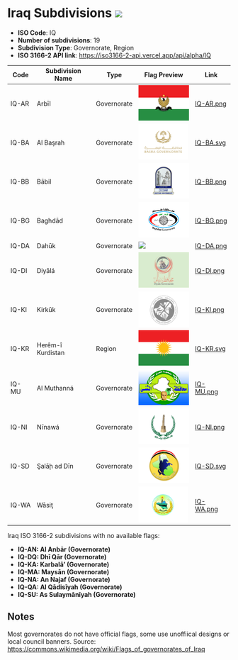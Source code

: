 # Iraq Subdivisions ![](https://flagcdn.com/h40/iq.png)

- **ISO Code**: IQ
- **Number of subdivisions**: 19
- **Subdivision Type**: Governorate, Region
- **ISO 3166-2 API link**: https://iso3166-2-api.vercel.app/api/alpha/IQ

| Code  | Subdivision Name         | Type | Flag Preview | Link |
|-------|--------------------------|--------------| -------------- |----------|
| IQ-AR | Arbīl | Governorate | <img src='https://raw.githubusercontent.com/amckenna41/iso3166-flags/main/iso3166-2-flags/IQ/IQ-AR.png' height='80'> | [IQ-AR.png](https://github.com/amckenna41/iso3166-flags/blob/main/iso3166-2-flags/IQ/IQ-AR.png) |
| IQ-BA | Al Başrah | Governorate | <img src='https://raw.githubusercontent.com/amckenna41/iso3166-flags/main/iso3166-2-flags/IQ/IQ-BA.svg' height='80'> | [IQ-BA.svg](https://github.com/amckenna41/iso3166-flags/blob/main/iso3166-2-flags/IQ/IQ-BA.svg) |
| IQ-BB | Bābil | Governorate | <img src='https://raw.githubusercontent.com/amckenna41/iso3166-flags/main/iso3166-2-flags/IQ/IQ-BB.png' height='80'> | [IQ-BB.png](https://github.com/amckenna41/iso3166-flags/blob/main/iso3166-2-flags/IQ/IQ-BB.png) |
| IQ-BG | Baghdād | Governorate | <img src='https://raw.githubusercontent.com/amckenna41/iso3166-flags/main/iso3166-2-flags/IQ/IQ-BG.png' height='80'> | [IQ-BG.png](https://github.com/amckenna41/iso3166-flags/blob/main/iso3166-2-flags/IQ/IQ-BG.png) |
| IQ-DA | Dahūk | Governorate | <img src='https://raw.githubusercontent.com/amckenna41/iso3166-flags/main/iso3166-2-flags/IQ/IQ-DA.jpeg' height='80'> | [IQ-DA.png](https://github.com/amckenna41/iso3166-flags/blob/main/iso3166-2-flags/IQ/IQ-DA.png) |
| IQ-DI | Diyālá | Governorate | <img src='https://raw.githubusercontent.com/amckenna41/iso3166-flags/main/iso3166-2-flags/IQ/IQ-DI.png' height='80'> | [IQ-DI.png](https://github.com/amckenna41/iso3166-flags/blob/main/iso3166-2-flags/IQ/IQ-DI.png) |
| IQ-KI | Kirkūk | Governorate | <img src='https://raw.githubusercontent.com/amckenna41/iso3166-flags/main/iso3166-2-flags/IQ/IQ-KI.png' height='80'> | [IQ-KI.png](https://github.com/amckenna41/iso3166-flags/blob/main/iso3166-2-flags/IQ/IQ-KI.png) |
| IQ-KR | Herêm-î Kurdistan | Region | <img src='https://raw.githubusercontent.com/amckenna41/iso3166-flags/main/iso3166-2-flags/IQ/IQ-KR.svg' height='80'> | [IQ-KR.svg](https://github.com/amckenna41/iso3166-flags/blob/main/iso3166-2-flags/IQ/IQ-KR.svg) |
| IQ-MU | Al Muthanná | Governorate | <img src='https://raw.githubusercontent.com/amckenna41/iso3166-flags/main/iso3166-2-flags/IQ/IQ-MU.png' height='80'> | [IQ-MU.png](https://github.com/amckenna41/iso3166-flags/blob/main/iso3166-2-flags/IQ/IQ-MU.png) |
| IQ-NI | Nīnawá | Governorate | <img src='https://raw.githubusercontent.com/amckenna41/iso3166-flags/main/iso3166-2-flags/IQ/IQ-NI.png' height='80'> | [IQ-NI.png](https://github.com/amckenna41/iso3166-flags/blob/main/iso3166-2-flags/IQ/IQ-NI.png) |
| IQ-SD | Şalāḩ ad Dīn | Governorate | <img src='https://raw.githubusercontent.com/amckenna41/iso3166-flags/main/iso3166-2-flags/IQ/IQ-SD.svg' height='80'> | [IQ-SD.svg](https://github.com/amckenna41/iso3166-flags/blob/main/iso3166-2-flags/IQ/IQ-SD.svg) |
| IQ-WA | Wāsiţ | Governorate | <img src='https://raw.githubusercontent.com/amckenna41/iso3166-flags/main/iso3166-2-flags/IQ/IQ-WA.png' height='80'> | [IQ-WA.png](https://github.com/amckenna41/iso3166-flags/blob/main/iso3166-2-flags/IQ/IQ-WA.png) |

Iraq ISO 3166-2 subdivisions with no available flags:

* **IQ-AN: Al Anbār (Governorate)**
* **IQ-DQ: Dhī Qār (Governorate)**
* **IQ-KA: Karbalā’ (Governorate)**
* **IQ-MA: Maysān (Governorate)**
* **IQ-NA: An Najaf (Governorate)**
* **IQ-QA: Al Qādisīyah (Governorate)**
* **IQ-SU: As Sulaymānīyah (Governorate)**

## Notes
Most governorates do not have official flags, some use unoffiical designs or local council banners. Source: https://commons.wikimedia.org/wiki/Flags_of_governorates_of_Iraq